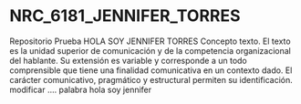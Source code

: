 # NRC_6181_JENNIFER_TORRES
Repositorio Prueba
HOLA SOY JENNIFER TORRES
Concepto texto. 
El texto es la unidad superior de comunicación y de la competencia organizacional del hablante.
 Su extensión es variable y corresponde a un todo comprensible que tiene una finalidad comunicativa en un contexto dado. 
El carácter comunicativo, pragmático y estructural permiten su identificación.
modificar
....
palabra
hola soy jennifer
